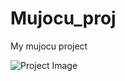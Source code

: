 # Mujocu_proj
My mujocu project

![Project Image](https://lh4.googleusercontent.com/WVyFgN_FkMGL8CUTOyxvXqBNpOsj8V_yjkVtT-PcVUMTjIDrTAUmhrzjo9gieCO7RT3KMaHFGWTtCHNwuo0RBP1yEoN7kobVv2Xvda4wze1cgpvtV9EJsm5SHXlTqbMM-w=w1280)
